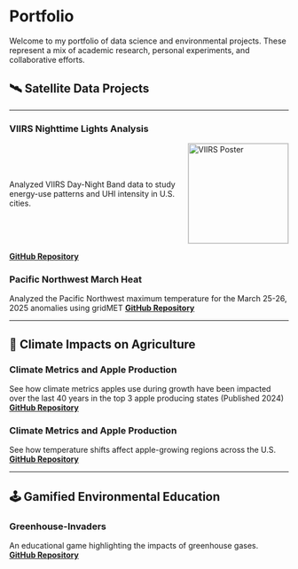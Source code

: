 # Portfolio

Welcome to my portfolio of data science and environmental projects. These represent a mix of academic research, personal experiments, and collaborative efforts.

## 🛰️ Satellite Data Projects
---
### VIIRS Nighttime Lights Analysis  

<div style="display: flex; align-items: center;">
  <p style="margin: 0; flex: 1;">
    Analyzed VIIRS Day-Night Band data to study energy-use patterns and UHI intensity in U.S. cities.
  </p>
  <a href="/UHI_VIIRS.pdf" target="_blank">
    <img
      src="/assets/images/UHI_VIIRS.png"
      alt="VIIRS Poster"
      style="
        width: 180px;             /* shrink/grow as you like */
        margin-left: 1rem;        /* space between text & image */
        border: 1px solid #ccc;
      "
    />
  </a>
</div>

**[GitHub Repository](https://github.com/shawnatwsu/NOAA-PATHWAY-PROJECT-2025_UHI)**



### Pacific Northwest March Heat
Analyzed the Pacific Northwest maximum temperature for the March 25-26, 2025 anomalies using gridMET
**[GitHub Repository](https://github.com/shawnatwsu/MarchHeatPNW)**

---

## 🍎 Climate Impacts on Agriculture


### Climate Metrics and Apple Production  
See how climate metrics apples use during growth have been impacted over the last 40 years in the top 3 apple producing states (Published 2024)
**[GitHub Repository](https://github.com/shawnatwsu/Projected-Changes-in-Climate-Conditions-Affecting-U.S.-Apple-Production-Using-Large-Ensembles](https://github.com/shawnatwsu/Changing-Climate-Risks-for-High-Value-Tree-Fruit-Production-across-the-United-States))**


### Climate Metrics and Apple Production  
See how temperature shifts affect apple-growing regions across the U.S.  
**[GitHub Repository](https://github.com/shawnatwsu/Projected-Changes-in-Climate-Conditions-Affecting-U.S.-Apple-Production-Using-Large-Ensembles)**

---

## 🕹️ Gamified Environmental Education

### Greenhouse-Invaders  
An educational game highlighting the impacts of greenhouse gases.  
**[GitHub Repository](https://github.com/shawnatwsu/Greenhouse-Invaders)**
